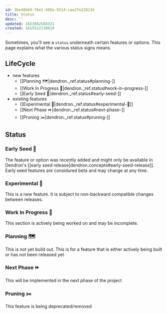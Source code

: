 ```yaml
---
id: 3be48b69-76e1-495e-9314-cae2fe22813d
title: Status
desc: ''
updated: 1623882588321
created: 1615522130919
---
```



Sometimes, you'll see a `status` underneath certain features or options. This page explains what the various status signs means.

## LifeCycle
- new features
	- [[Planning 🗺️|dendron._ref.status#planning-️]]
	- [[Work In Progress 🚧|dendron._ref.status#work-in-progress-]]
	- [[Early Seed 🌱|dendron._ref.status#early-seed-]]
- existing features
	- [[Experimental 🧪|dendron._ref.status#experimental-🧪]]
	- [[Next Phase ⏩|dendron._ref.status#next-phase-]]
	- [[Pruning ✂️|dendron._ref.status#pruning-️]]

## Status

### Early Seed 🌱

The feature or option was recently added and might only be available in Dendron's [[early seed release|dendron.concepts#early-seed-release]]. Early seed features are considured beta and may change at any time.

### Experimental 🧪 

This is a new feature. It is subject to non-backward compatible changes between releases.

### Work In Progress 🚧

This section is actively being worked on and may be incomplete. 

### Planning 🗺️ 

This is not yet build out. This is for a feature that is either actively being built or has not been released yet

### Next Phase ⏩

This will be implemented in the next phase of the project

### Pruning ✂️

This feature is being deprecated/removed

